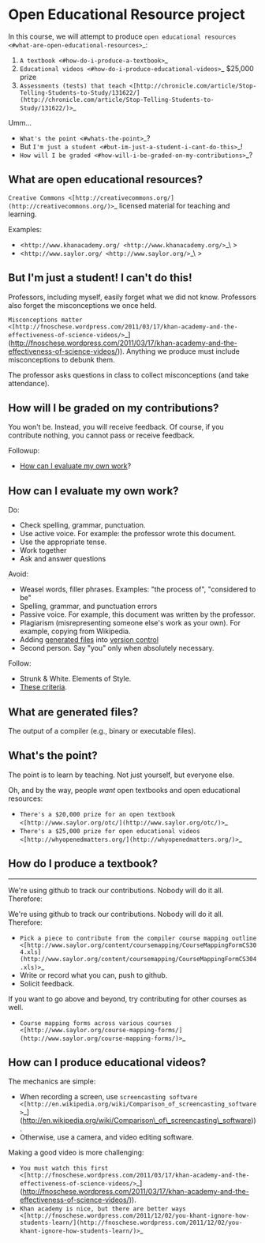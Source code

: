Open Educational Resource project
=================================

In this course, we will attempt to produce `open educational
resources <#what-are-open-educational-resources>`_:

1. `A textbook <#how-do-i-produce-a-textbook>`_
2. `Educational videos <#how-do-i-produce-educational-videos>`_ $25,000
   prize
3. `Assessments (tests) that
   teach <[http://chronicle.com/article/Stop-Telling-Students-to-Study/131622/](http://chronicle.com/article/Stop-Telling-Students-to-Study/131622/)>`_

Umm...

-  `What's the point <#whats-the-point>`_?
-  But `I'm just a student <#but-im-just-a-student-i-cant-do-this>`_!
-  `How will I be graded <#how-will-i-be-graded-on-my-contributions>`_?

What are open educational resources?
------------------------------------

`Creative
Commons <[http://creativecommons.org/](http://creativecommons.org/)>`_
licensed material for teaching and learning.

Examples:

-  <`http://www.khanacademy.org/ <http://www.khanacademy.org/>`_\ >
-  <`http://www.saylor.org/ <http://www.saylor.org/>`_\ >

But I'm just a student! I can't do this!
----------------------------------------

Professors, including myself, easily forget what we did not know.
Professors also forget the misconceptions we once held.

`Misconceptions
matter <[http://fnoschese.wordpress.com/2011/03/17/khan-academy-and-the-effectiveness-of-science-videos/>`_](http://fnoschese.wordpress.com/2011/03/17/khan-academy-and-the-effectiveness-of-science-videos/)).
Anything we produce must include misconceptions to debunk them.

The professor asks questions in class to collect misconceptions (and
take attendance).

How will I be graded on my contributions?
-----------------------------------------
You won't be. Instead, you will receive feedback. Of course, if you contribute nothing, you cannot pass or receive feedback.

Followup:

- [How can I evaluate my own work](#how-can-i-evaluate-my-own-work)?

How can I evaluate my own work?
-------------------------------
Do:
- Check spelling, grammar, punctuation.
- Use active voice. For example: the professor wrote this document.
- Use the appropriate tense.
- Work together
- Ask and answer questions

Avoid:
- Weasel words, filler phrases. Examples: "the process of", "considered to be"
- Spelling, grammar, and punctuation errors
- Passive voice. For example, this document was written by the professor.
- Plagiarism (misrepresenting someone else's work as your own). For example, copying from Wikipedia.
- Adding [generated files](#what-are-generated-files) into [version control](git.md)
- Second person. Say "you" only when absolutely necessary.

Follow:
- Strunk & White. Elements of Style.
- [These criteria](http://www.saylor.org/open-textbook-challenge-peer-review-criteria/).

What are generated files?
-------------------------
The output of a compiler (e.g., binary or executable files).

What's the point?
-----------------

The point is to learn by teaching. Not just yourself, but everyone else.

Oh, and by the way, people *want* open textbooks and open educational
resources:

-  `There's a $20,000 prize for an open
   textbook <[http://www.saylor.org/otc/](http://www.saylor.org/otc/)>`_
-  `There's a $25,000 prize for open educational
   videos <[http://whyopenedmatters.org/](http://whyopenedmatters.org/)>`_

How do I produce a textbook?
----------------------------
--------------------------------
We're using github to track our contributions. Nobody will do it all. Therefore:

We're using github to track our contributions. Nobody will do it all.
Therefore:

-  `Pick a piece to contribute from the compiler course mapping
   outline <[http://www.saylor.org/content/coursemapping/CourseMappingFormCS304.xls](http://www.saylor.org/content/coursemapping/CourseMappingFormCS304.xls)>`_
-  Write or record what you can, push to github.
-  Solicit feedback.

If you want to go above and beyond, try contributing for other courses
as well.

-  `Course mapping forms across various
   courses <[http://www.saylor.org/course-mapping-forms/](http://www.saylor.org/course-mapping-forms/)>`_

How can I produce educational videos?
-------------------------------------

The mechanics are simple:

-  When recording a screen, use `screencasting
   software <[http://en.wikipedia.org/wiki/Comparison_of_screencasting_software>`_](http://en.wikipedia.org/wiki/Comparison\_of\_screencasting\_software)).
-  Otherwise, use a camera, and video editing software.

Making a good video is more challenging:

-  `You must watch this
   first <[http://fnoschese.wordpress.com/2011/03/17/khan-academy-and-the-effectiveness-of-science-videos/>`_](http://fnoschese.wordpress.com/2011/03/17/khan-academy-and-the-effectiveness-of-science-videos/)).
-  `Khan academy is nice, but there are better
   ways <[http://fnoschese.wordpress.com/2011/12/02/you-khant-ignore-how-students-learn/](http://fnoschese.wordpress.com/2011/12/02/you-khant-ignore-how-students-learn/)>`_

